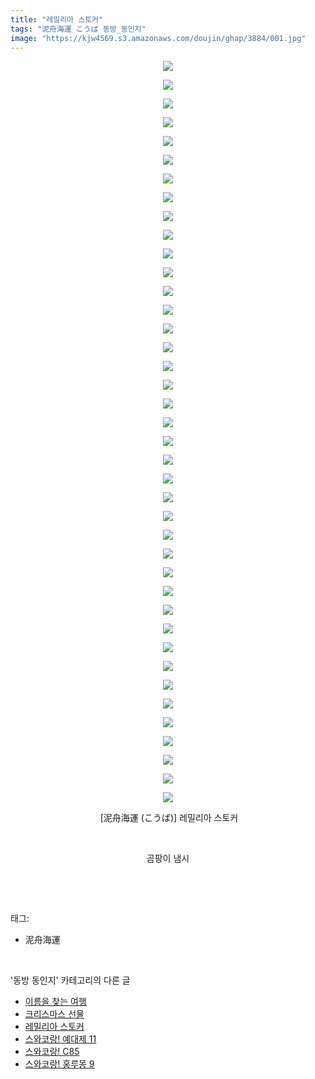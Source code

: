 ```yaml
---
title: "레밀리아 스토커"
tags: "泥舟海運 こうば 동방_동인지"
image: "https://kjw4569.s3.amazonaws.com/doujin/ghap/3884/001.jpg"
---
```

<div class="article">
<p style="text-align: center; clear: none; float: none;"><img src="{{ site.imgserver3 }}/ghap/3884/001.jpg"/></p>
<p style="text-align: center; clear: none; float: none;"><img src="{{ site.imgserver3 }}/ghap/3884/002.jpg"/></p>
<p style="text-align: center; clear: none; float: none;"><img src="{{ site.imgserver3 }}/ghap/3884/003.jpg"/></p>
<p style="text-align: center; clear: none; float: none;"><img src="{{ site.imgserver3 }}/ghap/3884/004.jpg"/></p>
<p style="text-align: center; clear: none; float: none;"><img src="{{ site.imgserver3 }}/ghap/3884/005.jpg"/></p>
<p style="text-align: center; clear: none; float: none;"><img src="{{ site.imgserver3 }}/ghap/3884/006.jpg"/></p>
<p style="text-align: center; clear: none; float: none;"><img src="{{ site.imgserver3 }}/ghap/3884/007.jpg"/></p>
<p style="text-align: center; clear: none; float: none;"><img src="{{ site.imgserver3 }}/ghap/3884/008.jpg"/></p>
<p style="text-align: center; clear: none; float: none;"><img src="{{ site.imgserver3 }}/ghap/3884/009.jpg"/></p>
<p style="text-align: center; clear: none; float: none;"><img src="{{ site.imgserver3 }}/ghap/3884/010.jpg"/></p>
<p style="text-align: center; clear: none; float: none;"><img src="{{ site.imgserver3 }}/ghap/3884/011.jpg"/></p>
<p style="text-align: center; clear: none; float: none;"><img src="{{ site.imgserver3 }}/ghap/3884/012.jpg"/></p>
<p style="text-align: center; clear: none; float: none;"><img src="{{ site.imgserver3 }}/ghap/3884/013.jpg"/></p>
<p style="text-align: center; clear: none; float: none;"><img src="{{ site.imgserver3 }}/ghap/3884/014.jpg"/></p>
<p style="text-align: center; clear: none; float: none;"><img src="{{ site.imgserver3 }}/ghap/3884/015.jpg"/></p>
<p style="text-align: center; clear: none; float: none;"><img src="{{ site.imgserver3 }}/ghap/3884/016.jpg"/></p>
<p style="text-align: center; clear: none; float: none;"><img src="{{ site.imgserver3 }}/ghap/3884/017.jpg"/></p>
<p style="text-align: center; clear: none; float: none;"><img src="{{ site.imgserver3 }}/ghap/3884/018.jpg"/></p>
<p style="text-align: center; clear: none; float: none;"><img src="{{ site.imgserver3 }}/ghap/3884/019.jpg"/></p>
<p style="text-align: center; clear: none; float: none;"><img src="{{ site.imgserver3 }}/ghap/3884/020.jpg"/></p>
<p style="text-align: center; clear: none; float: none;"><img src="{{ site.imgserver3 }}/ghap/3884/021.jpg"/></p>
<p style="text-align: center; clear: none; float: none;"><img src="{{ site.imgserver3 }}/ghap/3884/022.jpg"/></p>
<p style="text-align: center; clear: none; float: none;"><img src="{{ site.imgserver3 }}/ghap/3884/023.jpg"/></p>
<p style="text-align: center; clear: none; float: none;"><img src="{{ site.imgserver3 }}/ghap/3884/024.jpg"/></p>
<p style="text-align: center; clear: none; float: none;"><img src="{{ site.imgserver3 }}/ghap/3884/025.jpg"/></p>
<p style="text-align: center; clear: none; float: none;"><img src="{{ site.imgserver3 }}/ghap/3884/026.jpg"/></p>
<p style="text-align: center; clear: none; float: none;"><img src="{{ site.imgserver3 }}/ghap/3884/027.jpg"/></p>
<p style="text-align: center; clear: none; float: none;"><img src="{{ site.imgserver3 }}/ghap/3884/028.jpg"/></p>
<p style="text-align: center; clear: none; float: none;"><img src="{{ site.imgserver3 }}/ghap/3884/029.jpg"/></p>
<p style="text-align: center; clear: none; float: none;"><img src="{{ site.imgserver3 }}/ghap/3884/030.jpg"/></p>
<p style="text-align: center; clear: none; float: none;"><img src="{{ site.imgserver3 }}/ghap/3884/031.jpg"/></p>
<p style="text-align: center; clear: none; float: none;"><img src="{{ site.imgserver3 }}/ghap/3884/032.jpg"/></p>
<p style="text-align: center; clear: none; float: none;"><img src="{{ site.imgserver3 }}/ghap/3884/033.jpg"/></p>
<p style="text-align: center; clear: none; float: none;"><img src="{{ site.imgserver3 }}/ghap/3884/034.jpg"/></p>
<p style="text-align: center; clear: none; float: none;"><img src="{{ site.imgserver3 }}/ghap/3884/035.jpg"/></p>
<p style="text-align: center; clear: none; float: none;"><img src="{{ site.imgserver3 }}/ghap/3884/036.jpg"/></p>
<p style="text-align: center; clear: none; float: none;"><img src="{{ site.imgserver3 }}/ghap/3884/037.jpg"/></p>
<p style="text-align: center; clear: none; float: none;"><img src="{{ site.imgserver3 }}/ghap/3884/038.jpg"/></p>
<p style="text-align: center; clear: none; float: none;"><img src="{{ site.imgserver3 }}/ghap/3884/039.jpg"/></p>
<p style="text-align: center; clear: none; float: none;"><img src="{{ site.imgserver3 }}/ghap/3884/040.jpg"/></p>
<p style="text-align: center; clear: none; float: none;"> [泥舟海運 (こうば)] 레밀리아 스토커</p>
<p style="text-align: center; clear: none; float: none;"><br/></p>
<p style="text-align: center; clear: none; float: none;">곰팡이 냄시</p>
<p><br/></p>
</div><br/>
<div class="tagTrail">
<p>태그: </p>
<ul>
<li>泥舟海運</li>
</ul>
</div><br/>
<div class="another">
<p>'동방 동인지' 카테고리의 다른 글</p>
<ul>
<li><a href="/ghap_3886">이름을 찾는 여행</a></li>
<li><a href="/ghap_3885">크리스마스 선물</a></li>
<li><a href="/ghap_3884">레밀리아 스토커</a></li>
<li><a href="/ghap_3880">스와코랑! 예대제 11</a></li>
<li><a href="/ghap_3879">스와코랑! C85</a></li>
<li><a href="/ghap_3878">스와코랑! 홍루몽 9</a></li>
</ul>
</div><br/>
<div class="cb_module cb_fluid">
<div class="cb_wrt cb_profile">
</div><!-- commentList close -->
</div><br/>
